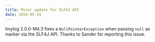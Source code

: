 ```yaml
---
title: Minor update for SLF4J API
date: 2019-05-19
---
```


tinylog 2.0.0-M4.3 fixes a `NullPointerException` when passing `null` as marker via the SLF4J API. Thanks to Sander for reporting this issue.
